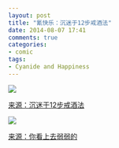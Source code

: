 ```yaml
---
layout: post
title: "氰快乐：沉迷于12步戒酒法"
date: 2014-08-07 17:41
comments: true
categories: 
- comic
tags:
- Cyanide and Happiness
---
```


![](http://chengjun.qiniudn.com/12step.png)

[来源：沉迷于12步戒酒法](http://explosm.net/comics/3643/)

![](http://chengjun.qiniudn.com/cutyou.png)

[来源：你看上去弱弱的](http://explosm.net/comics/3640/)
